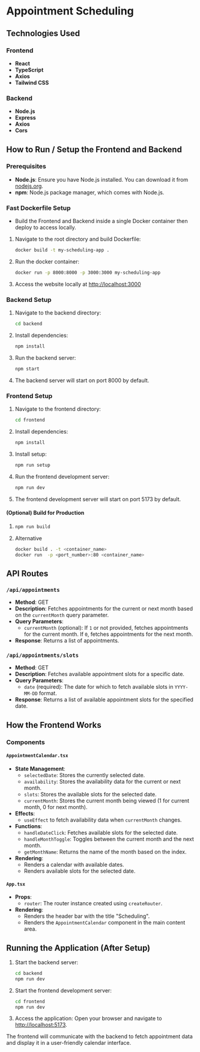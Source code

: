 # Appointment Scheduling

## Technologies Used

### Frontend

- **React**
- **TypeScript**
- **Axios**
- **Tailwind CSS**

### Backend

- **Node.js**
- **Express**
- **Axios**
- **Cors**

## How to Run / Setup the Frontend and Backend

### Prerequisites

- **Node.js**: Ensure you have Node.js installed. You can download it from [nodejs.org](https://nodejs.org).
- **npm**: Node.js package manager, which comes with Node.js.

### Fast Dockerfile Setup

- Build the Frontend and Backend inside a single Docker container then deploy to access locally.

1. Navigate to the root directory and build Dockerfile:
   ```sh
   docker build -t my-scheduling-app .
   ```
2. Run the docker container:
   ```sh
   docker run -p 8000:8000 -p 3000:3000 my-scheduling-app
   ```
3. Access the website locally at [http://localhost:3000](http://localhost:3000)

### Backend Setup

1. Navigate to the backend directory:
   ```sh
   cd backend
   ```
2. Install dependencies:
   ```sh
   npm install
   ```
3. Run the backend server:
   ```sh
   npm start
   ```
4. The backend server will start on port 8000 by default.

### Frontend Setup

1. Navigate to the frontend directory:
   ```sh
   cd frontend
   ```
2. Install dependencies:
   ```sh
   npm install
   ```
3. Install setup:
   ```sh
   npm run setup
   ```
4. Run the frontend development server:
   ```sh
   npm run dev
   ```
5. The frontend development server will start on port 5173 by default.

#### (Optional) Build for Production

1.  ```sh
    npm run build
    ```

1.  Alternative
    ```sh
    docker build . -t <container_name>
    docker run  -p <port_number>:80 <container_name>
    ```

## API Routes

### `/api/appointments`

- **Method**: GET
- **Description**: Fetches appointments for the current or next month based on the `currentMonth` query parameter.
- **Query Parameters**:
  - `currentMonth` (optional): If `1` or not provided, fetches appointments for the current month. If `0`, fetches appointments for the next month.
- **Response**: Returns a list of appointments.

### `/api/appointments/slots`

- **Method**: GET
- **Description**: Fetches available appointment slots for a specific date.
- **Query Parameters**:
  - `date` (required): The date for which to fetch available slots in `YYYY-MM-DD` format.
- **Response**: Returns a list of available appointment slots for the specified date.

## How the Frontend Works

### Components

#### `AppointmentCalendar.tsx`

- **State Management**:
  - `selectedDate`: Stores the currently selected date.
  - `availability`: Stores the availability data for the current or next month.
  - `slots`: Stores the available slots for the selected date.
  - `currentMonth`: Stores the current month being viewed (1 for current month, 0 for next month).
- **Effects**:
  - `useEffect` to fetch availability data when `currentMonth` changes.
- **Functions**:
  - `handleDateClick`: Fetches available slots for the selected date.
  - `handleMonthToggle`: Toggles between the current month and the next month.
  - `getMonthName`: Returns the name of the month based on the index.
- **Rendering**:
  - Renders a calendar with available dates.
  - Renders available slots for the selected date.

#### `App.tsx`

- **Props**:
  - `router`: The router instance created using `createRouter`.
- **Rendering**:
  - Renders the header bar with the title "Scheduling".
  - Renders the `AppointmentCalendar` component in the main content area.

## Running the Application (After Setup)

1. Start the backend server:
   ```sh
   cd backend
   npm run dev
   ```
2. Start the frontend development server:
   ```sh
   cd frontend
   npm run dev
   ```
3. Access the application: Open your browser and navigate to [http://localhost:5173](http://localhost:5173).

The frontend will communicate with the backend to fetch appointment data and display it in a user-friendly calendar interface.
